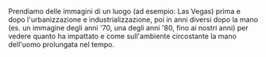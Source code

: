 Prendiamo delle immagini di un luogo (ad esempio: Las Vegas) prima e dopo l'urbanizzazione e industrializzazione, poi in anni diversi dopo la mano (es. un immagine degli anni '70, una degli anni '80, fino ai nostri anni)
per vedere quanto ha impattato e come sull'ambiente circostante la mano dell'uomo prolungata nel tempo.
